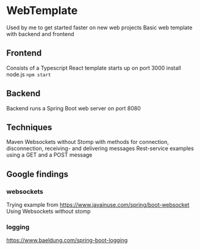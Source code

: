 # WebTemplate
Used by me to get started faster on new web projects
Basic web template with backend and frontend

## Frontend
Consists of a Typescript React template
starts up on port 3000
install node.js
`npm start`

## Backend
Backend runs a Spring Boot web server on port 8080

## Techniques
Maven
Websockets without Stomp with methods for connection, disconnection, receiving- and delivering messages 
Rest-service examples using a GET and a POST message

## Google findings

### websockets
Trying example from
https://www.javainuse.com/spring/boot-websocket
Using Websockets without stomp

### logging
https://www.baeldung.com/spring-boot-logging